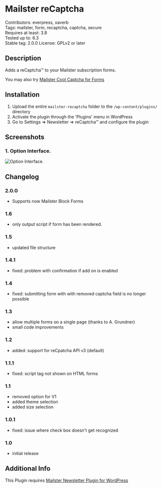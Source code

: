 # Mailster reCaptcha

Contributors: everpress, xaverb  
Tags: mailster, form, recaptcha, captcha, secure  
Requires at least: 3.8  
Tested up to: 6.3  
Stable tag: 2.0.0
License: GPLv2 or later

## Description

Adds a reCaptcha™ to your Mailster subscription forms.

You may also try [Mailster Cool Captcha for Forms](https://wordpress.org/plugins/mailster-cool-captcha/)

## Installation

1. Upload the entire `mailster-recaptcha` folder to the `/wp-content/plugins/` directory
2. Activate the plugin through the 'Plugins' menu in WordPress
3. Go to Settings => Newsletter => reCaptcha™ and configure the plugin

## Screenshots

### 1. Option Interface.

![Option Interface.](https://ps.w.org/mailster-recaptcha/assets/screenshot-1.png)

## Changelog

### 2.0.0

- Supports now Mailster Block Forms

### 1.6

- only output script if form has been rendered.

### 1.5

- updated file structure

### 1.4.1

- fixed: problem with confirmation if add on is enabled

### 1.4

- fixed: submitting form with with removed captcha field is no longer possible

### 1.3

- allow multiple forms on a single page (thanks to A. Grundner)
- small code improvements

### 1.2

- added: support for reCpatcha API v3 (default)

### 1.1.1

- fixed: script tag not shown on HTML forms

### 1.1

- removed option for V1
- added theme selection
- added size selection

### 1.0.1

- fixed: issue where check box doesn't get recognized

### 1.0

- initial release

## Additional Info

This Plugin requires [Mailster Newsletter Plugin for WordPress](https://mailster.co/?utm_campaign=wporg&utm_source=wordpress.org&utm_medium=readme&utm_term=reCaptcha)
